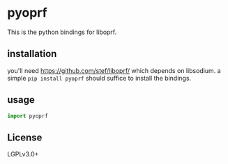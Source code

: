 # pyoprf

This is the python bindings for liboprf.

## installation

you'll need https://github.com/stef/liboprf/
which depends on libsodium.
a simple `pip install pyoprf` should suffice to install the bindings.

## usage

```python
import pyoprf
```

## License

LGPLv3.0+
